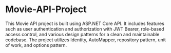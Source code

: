 # Movie-API-Project
This Movie API project is built using ASP.NET Core API. It includes features such as user authentication and authorization with JWT Bearer, role-based access control, and various design patterns for a clean and maintainable codebase. The project utilizes Identity, AutoMapper, repository pattern, unit of work, and options pattern.
